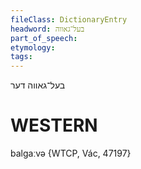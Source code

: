 ```yaml
---
fileClass: DictionaryEntry
headword: בעל־גאווה
part_of_speech: 
etymology: 
tags: 
---
```

בעל־גאווה
דער

WESTERN
========

balgaːvə {WTCP, Vác, 47197}

